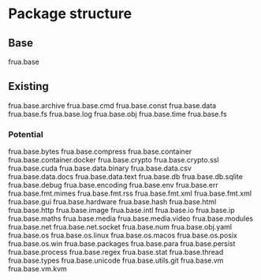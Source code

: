 # Package structure

## Base
frua.base

## Existing
frua.base.archive
frua.base.cmd
frua.base.const
frua.base.data
frua.base.fs
frua.base.log
frua.base.obj
frua.base.time
frua.base.fs

### Potential 
frua.base.bytes
frua.base.compress
frua.base.container
frua.base.container.docker
frua.base.crypto
frua.base.crypto.ssl
frua.base.cuda
frua.base.data.binary
frua.base.data.csv
frua.base.data.docs
frua.base.data.text
frua.base.db
frua.base.db.sqlite
frua.base.debug
frua.base.encoding
frua.base.env
frua.base.err
frua.base.fmt.mimes
frua.base.fmt.rss
frua.base.fmt.xml
frua.base.fmt.xml
frua.base.gui
frua.base.hardware
frua.base.hash
frua.base.html
frua.base.http
frua.base.image
frua.base.intl
frua.base.io
frua.base.ip
frua.base.maths
frua.base.media
frua.base.media.video
frua.base.modules
frua.base.net
frua.base.net.socket
frua.base.num
frua.base.obj.yaml
frua.base.os
frua.base.os.linux
frua.base.os.macos
frua.base.os.posix
frua.base.os.win
frua.base.packages
frua.base.para
frua.base.persist
frua.base.process
frua.base.regex
frua.base.stat
frua.base.thread
frua.base.types
frua.base.unicode
frua.base.utils.git
frua.base.vm
frua.base.vm.kvm
